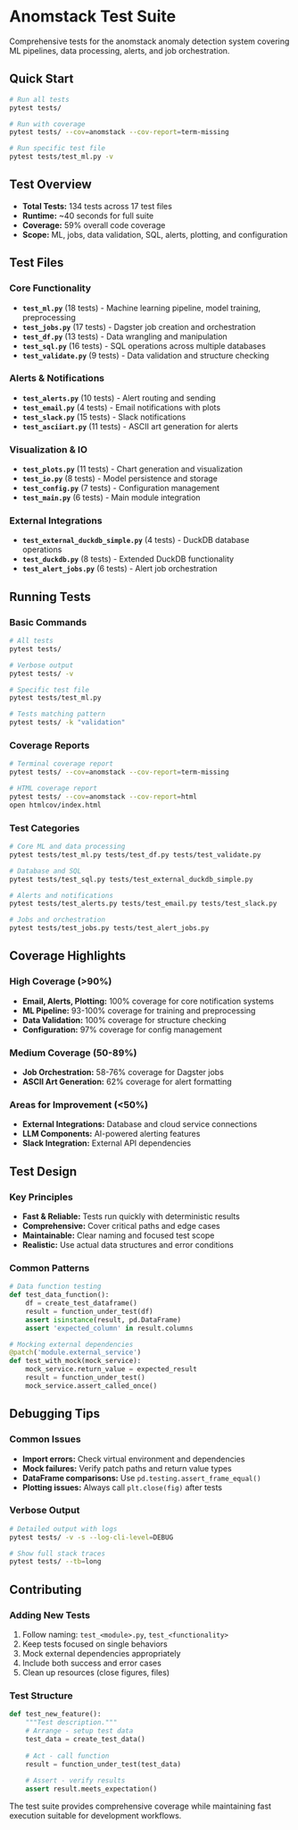 # Anomstack Test Suite

Comprehensive tests for the anomstack anomaly detection system covering ML pipelines, data processing, alerts, and job orchestration.

## Quick Start

```bash
# Run all tests
pytest tests/

# Run with coverage
pytest tests/ --cov=anomstack --cov-report=term-missing

# Run specific test file
pytest tests/test_ml.py -v
```

## Test Overview

- **Total Tests:** 134 tests across 17 test files
- **Runtime:** ~40 seconds for full suite
- **Coverage:** 59% overall code coverage
- **Scope:** ML, jobs, data validation, SQL, alerts, plotting, and configuration

## Test Files

### Core Functionality
- **`test_ml.py`** (18 tests) - Machine learning pipeline, model training, preprocessing
- **`test_jobs.py`** (17 tests) - Dagster job creation and orchestration
- **`test_df.py`** (13 tests) - Data wrangling and manipulation
- **`test_sql.py`** (16 tests) - SQL operations across multiple databases
- **`test_validate.py`** (9 tests) - Data validation and structure checking

### Alerts & Notifications
- **`test_alerts.py`** (10 tests) - Alert routing and sending
- **`test_email.py`** (4 tests) - Email notifications with plots
- **`test_slack.py`** (15 tests) - Slack notifications
- **`test_asciiart.py`** (11 tests) - ASCII art generation for alerts

### Visualization & IO
- **`test_plots.py`** (11 tests) - Chart generation and visualization
- **`test_io.py`** (8 tests) - Model persistence and storage
- **`test_config.py`** (7 tests) - Configuration management
- **`test_main.py`** (6 tests) - Main module integration

### External Integrations
- **`test_external_duckdb_simple.py`** (4 tests) - DuckDB database operations
- **`test_duckdb.py`** (8 tests) - Extended DuckDB functionality
- **`test_alert_jobs.py`** (6 tests) - Alert job orchestration

## Running Tests

### Basic Commands
```bash
# All tests
pytest tests/

# Verbose output
pytest tests/ -v

# Specific test file
pytest tests/test_ml.py

# Tests matching pattern
pytest tests/ -k "validation"
```

### Coverage Reports
```bash
# Terminal coverage report
pytest tests/ --cov=anomstack --cov-report=term-missing

# HTML coverage report
pytest tests/ --cov=anomstack --cov-report=html
open htmlcov/index.html
```

### Test Categories
```bash
# Core ML and data processing
pytest tests/test_ml.py tests/test_df.py tests/test_validate.py

# Database and SQL
pytest tests/test_sql.py tests/test_external_duckdb_simple.py

# Alerts and notifications
pytest tests/test_alerts.py tests/test_email.py tests/test_slack.py

# Jobs and orchestration
pytest tests/test_jobs.py tests/test_alert_jobs.py
```

## Coverage Highlights

### High Coverage (>90%)
- **Email, Alerts, Plotting:** 100% coverage for core notification systems
- **ML Pipeline:** 93-100% coverage for training and preprocessing
- **Data Validation:** 100% coverage for structure checking
- **Configuration:** 97% coverage for config management

### Medium Coverage (50-89%)
- **Job Orchestration:** 58-76% coverage for Dagster jobs
- **ASCII Art Generation:** 62% coverage for alert formatting

### Areas for Improvement (<50%)
- **External Integrations:** Database and cloud service connections
- **LLM Components:** AI-powered alerting features
- **Slack Integration:** External API dependencies

## Test Design

### Key Principles
- **Fast & Reliable:** Tests run quickly with deterministic results
- **Comprehensive:** Cover critical paths and edge cases
- **Maintainable:** Clear naming and focused test scope
- **Realistic:** Use actual data structures and error conditions

### Common Patterns
```python
# Data function testing
def test_data_function():
    df = create_test_dataframe()
    result = function_under_test(df)
    assert isinstance(result, pd.DataFrame)
    assert 'expected_column' in result.columns

# Mocking external dependencies
@patch('module.external_service')
def test_with_mock(mock_service):
    mock_service.return_value = expected_result
    result = function_under_test()
    mock_service.assert_called_once()
```

## Debugging Tips

### Common Issues
- **Import errors:** Check virtual environment and dependencies
- **Mock failures:** Verify patch paths and return value types
- **DataFrame comparisons:** Use `pd.testing.assert_frame_equal()`
- **Plotting issues:** Always call `plt.close(fig)` after tests

### Verbose Output
```bash
# Detailed output with logs
pytest tests/ -v -s --log-cli-level=DEBUG

# Show full stack traces
pytest tests/ --tb=long
```

## Contributing

### Adding New Tests
1. Follow naming: `test_<module>.py`, `test_<functionality>`
2. Keep tests focused on single behaviors
3. Mock external dependencies appropriately
4. Include both success and error cases
5. Clean up resources (close figures, files)

### Test Structure
```python
def test_new_feature():
    """Test description."""
    # Arrange - setup test data
    test_data = create_test_data()
    
    # Act - call function
    result = function_under_test(test_data)
    
    # Assert - verify results
    assert result.meets_expectation()
```

The test suite provides comprehensive coverage while maintaining fast execution suitable for development workflows. 